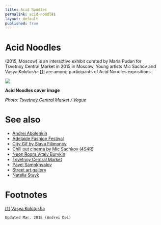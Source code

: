 ```yaml
---
title: Acid Noodles
permalink: acid-noodles
layout: default
published: true
---
```


# Acid Noodles

(2015, Moscow) is an interactive exhibit curated by Maria Pudan for Tsvetnoy Central Market in 2015 in Moscow. Young artists Mic Sachov and Vasya Kolotusha <span id="a1">[\[1\]](#f1)</span> are among participants of Acid Noodles expositions.

![](https://static.vogue.ru/iblock/066/066d77e501eb3311e57d4415cf2555b6.jpg)

**Acid Noodles cover image**

*Photo: [Tsvetnoy Central Market](tsvetnoy-central-market) / [Vogue](https://www.vogue.ru/peopleparties/afisha/interaktivnaya_vystavka_acid_noodles_v_tsvetnom/)*

# See also

+ [Andrei Abolenkin](abolenkin-andrei)
+ [Adelaide Fashion Festival](adelaide-fashion-festival)
+ [City Gif by Slava Filimonov](city-gif-by-slava-filimonov)
+ [Chill out cinema by Mic Sachkov (4S4R)](chill-out-cinema-by-mic-sachkov)
+ [Neon Room Vitaly Burykin](neon-room-vitaly-burykin)
+ [Tsvetnoy Central Market](tsvetnoy-central-market)
+ [Pavel Samokhvalov](samokhvalov-pavel)
+ [Street art gallery](street-art-gallery)
+ [Natalia Stuyk](stuyk-natalia)

# Footnotes

[[1]](#a1) <span id="f1"></span> [Vasya Kolotusha](http://kolotusha.com/Acid-Noodles)

`Updated Mar. 2018 (Andrei Dei)`
